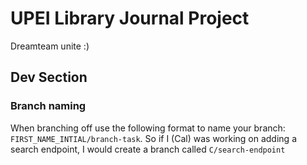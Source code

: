 # UPEI Library Journal Project

Dreamteam unite :)

## Dev Section

### Branch naming

When branching off use the following format to name your branch: `FIRST_NAME_INTIAL/branch-task`. So if I (Cal) was working on adding a search endpoint, I would create a branch called `C/search-endpoint`
